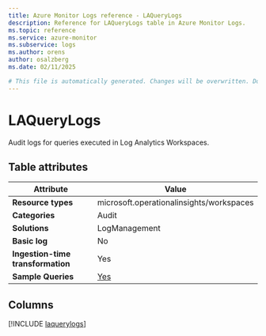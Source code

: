 ```yaml
---
title: Azure Monitor Logs reference - LAQueryLogs
description: Reference for LAQueryLogs table in Azure Monitor Logs.
ms.topic: reference
ms.service: azure-monitor
ms.subservice: logs
ms.author: orens
author: osalzberg
ms.date: 02/11/2025

# This file is automatically generated. Changes will be overwritten. Do not change this file directly.
---
```


# LAQueryLogs

Audit logs for queries executed in Log Analytics Workspaces.


## Table attributes

|Attribute|Value|
|---|---|
|**Resource types**|microsoft.operationalinsights/workspaces|
|**Categories**|Audit|
|**Solutions**| LogManagement|
|**Basic log**|No|
|**Ingestion-time transformation**|Yes|
|**Sample Queries**|[Yes](/azure/azure-monitor/reference/queries/laquerylogs)|



## Columns
  
[!INCLUDE [laquerylogs](~/reusable-content/ce-skilling/azure/includes/azure-monitor/reference/tables/laquerylogs-include.md)]
